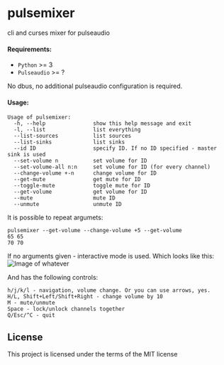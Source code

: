 # pulsemixer
cli and curses mixer for pulseaudio

#### Requirements:
- `Python` >= 3
- `Pulseaudio` >= ?

No dbus, no additional pulseaudio configuration is required.

#### Usage:
```
Usage of pulsemixer:
  -h, --help               show this help message and exit
  -l, --list               list everything
  --list-sources           list sources
  --list-sinks             list sinks
  --id ID                  specify ID. If no ID specified - master sink is used
  --set-volume n           set volume for ID
  --set-volume-all n:n     set volume for ID (for every channel)
  --change-volume +-n      change volume for ID
  --get-mute               get mute for ID
  --toggle-mute            toggle mute for ID
  --get-volume             get volume for ID
  --mute                   mute ID
  --unmute                 unmute ID
```
It is possible to repeat argumets:
```
pulsemixer --get-volume --change-volume +5 --get-volume
65 65
70 70
```

If no arguments given - interactive mode is used. Which looks like this:
![Image of whatever](../img//scrn.png?raw=true)

And has the following controls:
```
h/j/k/l - navigation, volume change. Or you can use arrows, yes.
H/L, Shift+Left/Shift+Right - change volume by 10
M - mute/unmute
Space - lock/unlock channels together
Q/Esc/^C - quit
```

## License
This project is licensed under the terms of the MIT license
